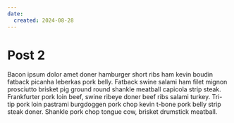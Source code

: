 ```yaml
---
date:
  created: 2024-08-28
---
```

# Post 2
Bacon ipsum dolor amet doner hamburger short ribs ham kevin boudin fatback picanha leberkas pork belly. Fatback swine salami ham filet mignon prosciutto brisket pig ground round shankle meatball capicola strip steak. Frankfurter pork loin beef, swine ribeye doner beef ribs salami turkey. Tri-tip pork loin pastrami burgdoggen pork chop kevin t-bone pork belly strip steak doner. Shankle pork chop tongue cow, brisket drumstick meatball.